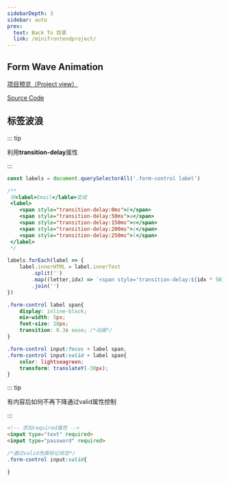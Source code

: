 ```yaml
---
sidebarDepth: 3
sidebar: auto
prev:
  text: Back To 目录
  link: /minifrontendproject/
---
```




## Form Wave Animation

[项目预览（Project view）](https://q10viking.github.io/Mini-FrontEnd-project/16%20Form%20Wave%20Animation/)

[Source Code](https://github.com/Q10Viking/Mini-FrontEnd-project/tree/main/16%20Form%20Wave%20Animation)

<common-progresson-snippet src="https://q10viking.github.io/Mini-FrontEnd-project/16%20Form%20Wave%20Animation/"/>





## 标签波浪

::: tip

利用**transition-delay**属性

:::

```js
const labels = document.querySelectorAll('.form-control label')

/**
 将<label>Email</lable>变成
 <label>
    <span style="transition-delay:0ms">E</span>
    <span style="transition-delay:50ms">a</span>
    <span style="transition-delay:150ms">m</span>
    <span style="transition-delay:200ms">i</span>
    <span style="transition-delay:250ms">l</span>
 </label>
 */

labels.forEach(label => {
    label.innerHTML = label.innerText
        .split('')
        .map((letter,idx) => `<span style='transition-delay:${idx * 50}ms'>${letter}</span>`)
        .join('')
})


```



```css
.form-control label span{
    display: inline-block;
    min-width: 5px;
    font-size: 18px;
    transition: 0.3s ease; /*动画*/
}

.form-control input:focus + label span,
.form-control input:valid + label span{
    color: lightseagreen;
    transform: translateY(-30px);
} 
```

::: tip

有内容后如何不再下降通过valid属性控制

:::



```html
<!-- 添加required属性 -->
<input type="text" required>
<input type="password" required>
```



```css
/*通过valid伪类标记状态*/
.form-control input:valid{

}
```

